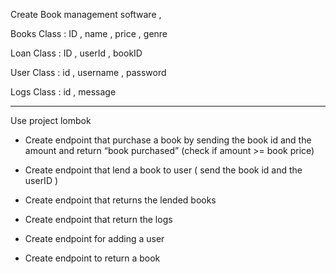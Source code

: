 
Create Book management  software   ,


Books Class :
ID , name , price , genre

Loan Class :
ID , userId  , bookID

User Class :
id , username , password

Logs Class :
id , message


----------

Use project lombok 

- Create endpoint that purchase a book by sending the book id and the amount and return “book purchased”  (check if amount >= book price)

- Create endpoint that lend a book to user ( send the book id and the userID ) 
- Create endpoint that returns the lended books 
- Create endpoint that return the logs
- Create endpoint for adding a user 
- Create endpoint to return a book
